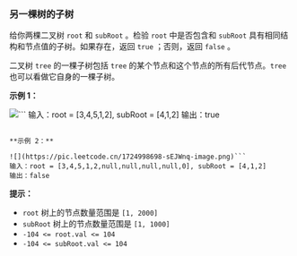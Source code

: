 ### 另一棵树的子树 ###
给你两棵二叉树 `root` 和 `subRoot` 。检验 `root` 中是否包含和 `subRoot` 具有相同结构和节点值的子树。如果存在，返回 `true` ；否则，返回 `false` 。

二叉树 `tree` 的一棵子树包括 `tree` 的某个节点和这个节点的所有后代节点。`tree` 也可以看做它自身的一棵子树。



**示例 1：**

![](https://pic.leetcode.cn/1724998676-cATjhe-image.png)```
输入：root = [3,4,5,1,2], subRoot = [4,1,2]
输出：true
```

**示例 2：**

![](https://pic.leetcode.cn/1724998698-sEJWnq-image.png)```
输入：root = [3,4,5,1,2,null,null,null,null,0], subRoot = [4,1,2]
输出：false
```



**提示：**

* `root` 树上的节点数量范围是 `[1, 2000]`
* `subRoot` 树上的节点数量范围是 `[1, 1000]`
* `-104 <= root.val <= 104`
* `-104 <= subRoot.val <= 104`



